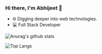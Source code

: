 ### Hi there, I'm Abhijeet 👋

- 🌐️ Digging deeper into web technologies.
- 💻️ Full Stack Developer


![Anurag's github stats](https://github-readme-stats.vercel.app/api?username=Abhijeet199&show_icons=true)

![Top Langs](https://github-readme-stats.vercel.app/api/top-langs/?username=Abhijeet199&layout=compact)
